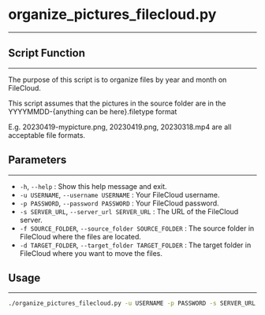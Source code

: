 # organize_pictures_filecloud.py
-----------------

## Script Function
-----------------

The purpose of this script is to organize files by year and month on FileCloud.

This script assumes that the pictures in the source folder are in the YYYYMMDD-{anything can be here}.filetype format

E.g. 20230419-mypicture.png, 20230419.png, 20230318.mp4 are all acceptable file formats. 

## Parameters
-----------------
* `-h`, `--help` : Show this help message and exit.
* `-u USERNAME`, `--username USERNAME` : Your FileCloud username.
* `-p PASSWORD`, `--password PASSWORD` : Your FileCloud password.
* `-s SERVER_URL`, `--server_url SERVER_URL` : The URL of the FileCloud server.
* `-f SOURCE_FOLDER`, `--source_folder SOURCE_FOLDER` : The source folder in FileCloud where the files are located.
* `-d TARGET_FOLDER`, `--target_folder TARGET_FOLDER` : The target folder in FileCloud where you want to move the files.

## Usage
-----------------


```bash
./organize_pictures_filecloud.py -u USERNAME -p PASSWORD -s SERVER_URL -f SOURCE_FOLDER -d TARGET_FOLDER
```
